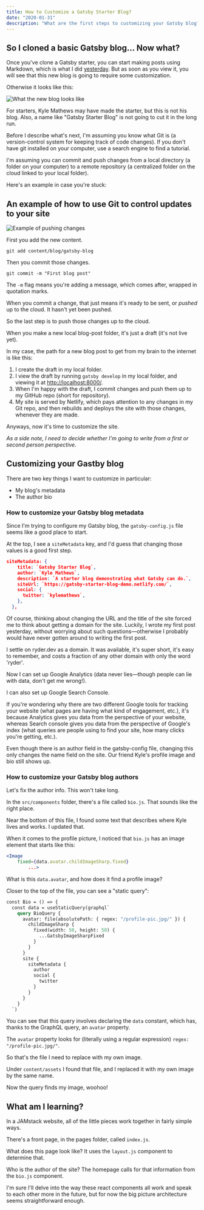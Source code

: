 ```yaml
---
title: How to Customize a Gatsby Starter Blog?
date: "2020-01-31"
description: "What are the first steps to customizing your Gatsby blog?"
---
```


## So I cloned a basic Gatsby blog... Now what?

Once you've clone a Gatsby starter, you can start making posts using Markdown, which is what I did [yesterday](/gatsby-blog). But as soon as you view it, you will see that this new blog is going to require some customization. 

Otherwise it looks like this:

![What the new blog looks like](./new-blog.png)

For starters, Kyle Mathews may have made the starter, but this is not his blog. Also, a name like "Gatsby Starter Blog" is not going to cut it in the long run.

Before I describe what's next, I'm assuming you know what Git is (a version-control system for keeping track of code changes). If you don't have git installed on your computer, use a search engine to find a tutorial.

I'm assuming you can commit and push changes from a local directory (a folder on your computer) to a remote repository (a centralized folder on the cloud linked to your local folder).

Here's an example in case you're stuck:

## An example of how to use Git to control updates to your site

![Example of pushing changes](./first-post-pushed.png)

First you add the new content.

`git add content/blog/gatsby-blog`

Then you commit those changes. 

`git commit -m "First blog post"`

The `-m` flag means you're adding a message, which comes after, wrapped in quotation marks. 

When you commit a change, that just means it's ready to be sent, or _pushed_ up to the cloud. It hasn't yet been pushed.

So the last step is to push those changes up to the cloud.

When you make a new local blog-post folder, it's just a draft (it's not live yet).

In my case, the path for a new blog post to get from my brain to the internet is like this:

1. I create the draft in my local folder.
2. I view the draft by running `gatsby develop` in my local folder, and viewing it at [http://localhost:8000/](http://localhost:8000/).
3. When I'm happy with the draft, I commit changes and push them up to my GitHub repo (short for repository).
4. My site is served by Netlify, which pays attention to any changes in my Git repo, and then rebuilds and deploys the site with those changes, whenever they are made.

Anyways, now it's time to customize the site.

_As a side note, I need to decide whether I'm going to write from a first or second person perspective._

## Customizing your Gastby blog

There are two key things I want to customize in particular:

- My blog's metadata
- The author bio

### How to customize your Gatsby blog metadata

Since I'm trying to configure my Gatsby blog, the `gatsby-config.js` file seems like a good place to start.

At the top, I see a `siteMetadata` key, and I'd guess that changing those values is a good first step.

```json
siteMetadata: {
    title: `Gatsby Starter Blog`,
    author: `Kyle Mathews`,
    description: `A starter blog demonstrating what Gatsby can do.`,
    siteUrl: `https://gatsby-starter-blog-demo.netlify.com/`,
    social: {
      twitter: `kylemathews`,
    },
  },
```

Of course, thinking about changing the URL and the title of the site forced me to think about getting a domain for the site. Luckily, I wrote my first post yesterday, without worrying about such questions—otherwise I probably would have never gotten around to writing the first post.

I settle on ryder.dev as a domain. It was available, it's super short, it's easy to remember, and costs a fraction of any other domain with only the word 'ryder'.

Now I can set up Google Analytics (data never lies—though people can lie with data, don't get me wrong!).

I can also set up Google Search Console.

If you're wondering why there are two different Google tools for tracking your website (what pages are having what kind of engagement, etc.), it's because Analytics gives you data from the perspective of your website, whereas Search console gives you data from the perspective of Google's index (what queries are people using to find your site, how many clicks you're getting, etc.).

Even though there is an author field in the gatsby-config file, changing this only changes the name field on the site. Our friend Kyle's profile image and bio still shows up.

### How to customize your Gatsby blog authors

Let's fix the author info. This won't take long.

In the `src/components` folder, there's a file called `bio.js`. That sounds like the right place.

Near the bottom of this file, I found some text that describes where Kyle lives and works. I updated that.

When it comes to the profile picture, I noticed that `bio.js` has an image element that starts like this:

```jsx
<Image
    fixed={data.avatar.childImageSharp.fixed}
        ...>
```

What is this `data.avatar`, and how does it find a profile image?

Closer to the top of the file, you can see a "static query":

```graphql
const Bio = () => {
  const data = useStaticQuery(graphql`
    query BioQuery {
      avatar: file(absolutePath: { regex: "/profile-pic.jpg/" }) {
        childImageSharp {
          fixed(width: 50, height: 50) {
            ...GatsbyImageSharpFixed
          }
        }
      }
      site {
        siteMetadata {
          author
          social {
            twitter
          }
        }
      }
    }
  `)
```

You can see that this query involves declaring the `data` constant, which has, thanks to the GraphQL query, an `avatar` property.

The `avatar` property looks for (literally using a regular expression) `regex: "/profile-pic.jpg/"`.

So that's the file I need to replace with my own image.

Under `content/assets` I found that file, and I replaced it with my own image by the same name.

Now the query finds my image, woohoo!

## What am I learning?

In a JAMstack website, all of the little pieces work together in fairly simple ways.

There's a front page, in the pages folder, called `index.js`.

What does this page look like? It uses the `layout.js` component to determine that.

Who is the author of the site? The homepage calls for that information from the `bio.js` component.

I'm sure I'll delve into the way these react components all work and speak to each other more in the future, but for now the big picture architecture seems straightforward enough.
